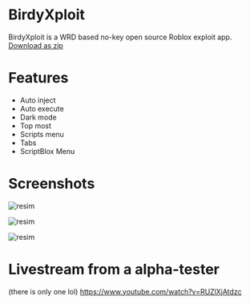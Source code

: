 # BirdyXploit
BirdyXploit is a WRD based no-key open source Roblox exploit app.
<a href="https://github.com/HAKANKOKCU/BirdyXploit/blob/main/BirdyXploit/bin/Debug/net7.0-windows/net7.0-windows.zip">Download as zip</a>
# Features
* Auto inject
* Auto execute
* Dark mode
* Top most
* Scripts menu
* Tabs
* ScriptBlox Menu
# Screenshots
![resim](https://user-images.githubusercontent.com/103432992/218031218-bc162308-0bad-4e02-ada6-aa96d1c3ea47.png)

![resim](https://user-images.githubusercontent.com/103432992/218030741-ef38aa2c-3a71-4568-afc7-09965d0a808a.png)

![resim](https://user-images.githubusercontent.com/103432992/217880688-d204caea-f36b-4a3d-9021-a5f058e96d3f.png)
# Livestream from a alpha-tester
(there is only one lol)
https://www.youtube.com/watch?v=RUZlXjAtdzc
